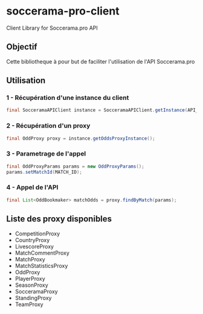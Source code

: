 # soccerama-pro-client
Client Library for Soccerama.pro API

## Objectif
Cette bibliotheque à pour but de faciliter l'utilisation de l'API Soccerama.pro

## Utilisation
### 1 - Récupération d'une instance du client
```java
final SocceramaAPIClient instance = SocceramaAPIClient.getInstance(API_TOKEN);
```
### 2 - Récupération d'un proxy
```java
final OddProxy proxy = instance.getOddsProxyInstance();
```
### 3 - Parametrage de l'appel
```java
final OddProxyParams params = new OddProxyParams();
params.setMatchId(MATCH_ID);
```
### 4 - Appel de l'API
```java
final List<OddBookmaker> matchOdds = proxy.findByMatch(params);
```
## Liste des proxy disponibles

- CompetitionProxy
- CountryProxy
- LivescoreProxy
- MatchCommentProxy
- MatchProxy
- MatchStatisticsProxy
- OddProxy
- PlayerProxy
- SeasonProxy
- SocceramaProxy
- StandingProxy
- TeamProxy
